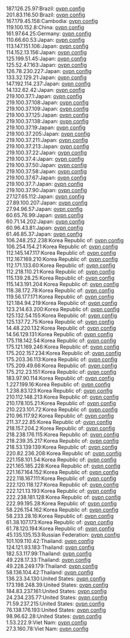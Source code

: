 187.126.25.97:Brazil: [ovpn config](vpn/187_126_25_97.ovpn)  
201.83.116.50:Brazil: [ovpn config](vpn/201_83_116_50.ovpn)  
167.179.45.158:Cambodia: [ovpn config](vpn/167_179_45_158.ovpn)  
119.100.152.8:China: [ovpn config](vpn/119_100_152_8.ovpn)  
161.97.64.25:Germany: [ovpn config](vpn/161_97_64_25.ovpn)  
110.66.60.53:Japan: [ovpn config](vpn/110_66_60_53.ovpn)  
113.147.151.106:Japan: [ovpn config](vpn/113_147_151_106.ovpn)  
114.152.13.156:Japan: [ovpn config](vpn/114_152_13_156.ovpn)  
125.199.51.45:Japan: [ovpn config](vpn/125_199_51_45.ovpn)  
125.52.47.163:Japan: [ovpn config](vpn/125_52_47_163.ovpn)  
126.78.230.227:Japan: [ovpn config](vpn/126_78_230_227.ovpn)  
133.32.129.21:Japan: [ovpn config](vpn/133_32_129_21.ovpn)  
147.192.114.237:Japan: [ovpn config](vpn/147_192_114_237.ovpn)  
14.132.62.42:Japan: [ovpn config](vpn/14_132_62_42.ovpn)  
219.100.37.1:Japan: [ovpn config](vpn/219_100_37_1.ovpn)  
219.100.37.108:Japan: [ovpn config](vpn/219_100_37_108.ovpn)  
219.100.37.109:Japan: [ovpn config](vpn/219_100_37_109.ovpn)  
219.100.37.125:Japan: [ovpn config](vpn/219_100_37_125.ovpn)  
219.100.37.138:Japan: [ovpn config](vpn/219_100_37_138.ovpn)  
219.100.37.19:Japan: [ovpn config](vpn/219_100_37_19.ovpn)  
219.100.37.205:Japan: [ovpn config](vpn/219_100_37_205.ovpn)  
219.100.37.211:Japan: [ovpn config](vpn/219_100_37_211.ovpn)  
219.100.37.213:Japan: [ovpn config](vpn/219_100_37_213.ovpn)  
219.100.37.22:Japan: [ovpn config](vpn/219_100_37_22.ovpn)  
219.100.37.4:Japan: [ovpn config](vpn/219_100_37_4.ovpn)  
219.100.37.50:Japan: [ovpn config](vpn/219_100_37_50.ovpn)  
219.100.37.58:Japan: [ovpn config](vpn/219_100_37_58.ovpn)  
219.100.37.67:Japan: [ovpn config](vpn/219_100_37_67.ovpn)  
219.100.37.7:Japan: [ovpn config](vpn/219_100_37_7.ovpn)  
219.100.37.90:Japan: [ovpn config](vpn/219_100_37_90.ovpn)  
27.127.65.112:Japan: [ovpn config](vpn/27_127_65_112.ovpn)  
27.89.100.207:Japan: [ovpn config](vpn/27_89_100_207.ovpn)  
27.94.96.57:Japan: [ovpn config](vpn/27_94_96_57.ovpn)  
60.65.76.99:Japan: [ovpn config](vpn/60_65_76_99.ovpn)  
60.71.14.202:Japan: [ovpn config](vpn/60_71_14_202.ovpn)  
60.96.43.81:Japan: [ovpn config](vpn/60_96_43_81.ovpn)  
61.46.85.37:Japan: [ovpn config](vpn/61_46_85_37.ovpn)  
106.248.252.238:Korea Republic of: [ovpn config](vpn/106_248_252_238.ovpn)  
106.254.154.21:Korea Republic of: [ovpn config](vpn/106_254_154_21.ovpn)  
112.145.147.117:Korea Republic of: [ovpn config](vpn/112_145_147_117.ovpn)  
112.167.169.210:Korea Republic of: [ovpn config](vpn/112_167_169_210.ovpn)  
112.171.133.60:Korea Republic of: [ovpn config](vpn/112_171_133_60.ovpn)  
112.218.110.21:Korea Republic of: [ovpn config](vpn/112_218_110_21.ovpn)  
115.139.28.25:Korea Republic of: [ovpn config](vpn/115_139_28_25.ovpn)  
115.143.191.204:Korea Republic of: [ovpn config](vpn/115_143_191_204.ovpn)  
118.38.172.78:Korea Republic of: [ovpn config](vpn/118_38_172_78.ovpn)  
119.56.177.171:Korea Republic of: [ovpn config](vpn/119_56_177_171.ovpn)  
121.184.94.219:Korea Republic of: [ovpn config](vpn/121_184_94_219.ovpn)  
123.214.63.200:Korea Republic of: [ovpn config](vpn/123_214_63_200.ovpn)  
125.132.54.155:Korea Republic of: [ovpn config](vpn/125_132_54_155.ovpn)  
125.137.72.75:Korea Republic of: [ovpn config](vpn/125_137_72_75.ovpn)  
14.48.220.132:Korea Republic of: [ovpn config](vpn/14_48_220_132.ovpn)  
14.56.129.131:Korea Republic of: [ovpn config](vpn/14_56_129_131.ovpn)  
175.118.142.54:Korea Republic of: [ovpn config](vpn/175_118_142_54.ovpn)  
175.121.169.246:Korea Republic of: [ovpn config](vpn/175_121_169_246.ovpn)  
175.202.157.234:Korea Republic of: [ovpn config](vpn/175_202_157_234.ovpn)  
175.203.36.113:Korea Republic of: [ovpn config](vpn/175_203_36_113.ovpn)  
175.209.49.66:Korea Republic of: [ovpn config](vpn/175_209_49_66.ovpn)  
175.212.23.151:Korea Republic of: [ovpn config](vpn/175_212_23_151.ovpn)  
183.97.90.114:Korea Republic of: [ovpn config](vpn/183_97_90_114.ovpn)  
1.227.199.16:Korea Republic of: [ovpn config](vpn/1_227_199_16.ovpn)  
1.238.83.123:Korea Republic of: [ovpn config](vpn/1_238_83_123.ovpn)  
210.112.148.213:Korea Republic of: [ovpn config](vpn/210_112_148_213.ovpn)  
210.178.105.21:Korea Republic of: [ovpn config](vpn/210_178_105_21.ovpn)  
210.223.101.72:Korea Republic of: [ovpn config](vpn/210_223_101_72.ovpn)  
210.96.117.92:Korea Republic of: [ovpn config](vpn/210_96_117_92.ovpn)  
211.37.22.85:Korea Republic of: [ovpn config](vpn/211_37_22_85.ovpn)  
218.157.204.2:Korea Republic of: [ovpn config](vpn/218_157_204_2.ovpn)  
218.238.176.115:Korea Republic of: [ovpn config](vpn/218_238_176_115.ovpn)  
218.239.35.217:Korea Republic of: [ovpn config](vpn/218_239_35_217.ovpn)  
218.53.139.139:Korea Republic of: [ovpn config](vpn/218_53_139_139.ovpn)  
220.82.236.208:Korea Republic of: [ovpn config](vpn/220_82_236_208.ovpn)  
221.158.101.54:Korea Republic of: [ovpn config](vpn/221_158_101_54.ovpn)  
221.165.185.228:Korea Republic of: [ovpn config](vpn/221_165_185_228.ovpn)  
221.167.164.152:Korea Republic of: [ovpn config](vpn/221_167_164_152.ovpn)  
222.118.167.111:Korea Republic of: [ovpn config](vpn/222_118_167_111.ovpn)  
222.120.118.127:Korea Republic of: [ovpn config](vpn/222_120_118_127.ovpn)  
222.121.13.193:Korea Republic of: [ovpn config](vpn/222_121_13_193.ovpn)  
222.238.181.128:Korea Republic of: [ovpn config](vpn/222_238_181_128.ovpn)  
222.99.195.28:Korea Republic of: [ovpn config](vpn/222_99_195_28.ovpn)  
58.226.154.162:Korea Republic of: [ovpn config](vpn/58_226_154_162.ovpn)  
58.233.28.16:Korea Republic of: [ovpn config](vpn/58_233_28_16.ovpn)  
61.38.107.173:Korea Republic of: [ovpn config](vpn/61_38_107_173.ovpn)  
61.78.120.194:Korea Republic of: [ovpn config](vpn/61_78_120_194.ovpn)  
45.135.135.153:Russian Federation: [ovpn config](vpn/45_135_135_153.ovpn)  
101.109.110.42:Thailand: [ovpn config](vpn/101_109_110_42.ovpn)  
124.121.93.183:Thailand: [ovpn config](vpn/124_121_93_183.ovpn)  
182.53.117.99:Thailand: [ovpn config](vpn/182_53_117_99.ovpn)  
49.228.17.33:Thailand: [ovpn config](vpn/49_228_17_33.ovpn)  
49.228.249.179:Thailand: [ovpn config](vpn/49_228_249_179.ovpn)  
58.136.104.42:Thailand: [ovpn config](vpn/58_136_104_42.ovpn)  
136.23.34.130:United States: [ovpn config](vpn/136_23_34_130.ovpn)  
173.198.248.39:United States: [ovpn config](vpn/173_198_248_39.ovpn)  
184.83.237.161:United States: [ovpn config](vpn/184_83_237_161.ovpn)  
24.234.235.77:United States: [ovpn config](vpn/24_234_235_77.ovpn)  
71.59.237.215:United States: [ovpn config](vpn/71_59_237_215.ovpn)  
76.138.176.193:United States: [ovpn config](vpn/76_138_176_193.ovpn)  
98.96.62.28:United States: [ovpn config](vpn/98_96_62_28.ovpn)  
1.53.222.9:Viet Nam: [ovpn config](vpn/1_53_222_9.ovpn)  
27.3.160.78:Viet Nam: [ovpn config](vpn/27_3_160_78.ovpn)  
